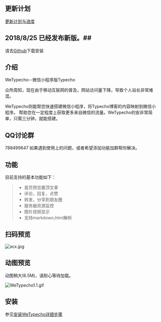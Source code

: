 ## 更新计划 ##
[更新计划与进度][1]

## 2018/8/25 已经发布新版。##
请去[Github][2]下载安装

## 介绍 ##
WeTypecho--微信小程序版Typecho  

众所周知，现在由于移动互联网的普及，网站访问量下降，导致个人站长非常难混。

WeTypecho则能帮您快速搭建微信小程序，将Typecho博客的内容映射到微信小程序。
帮助您在一定程度上获取更多来自微信的流量。WeTypecho的安非常简单，只需三分钟，就能搭建。

## QQ讨论群 ##
788499647
如果遇到使用上的问题，或者希望添加功能加群帮你解决。

## 功能 ##
目前支持的基本功能如下：
> * 首页预览置顶文章
> * 评论，回复，点赞
> * 转发，分享到朋友圈
> * 服务器资源监控  
> * 图片视频显示
> * 支持markdown,html解析

## 扫码预览 ##
![xcx.jpg][3]
## 动图预览 ##
动图稍大(6.5M)，请耐心等待加载。

![WeTypecho1.1.gif][4]
## 安装 ##
参见[安装WeTypecho详细步骤][5]


  [1]: https://2012.pro/index.php/20180818/cid=124.html
  [2]: https://github.com/MingliangLu/WeTypecho
  [3]: http://res.2012.pro/2018/08/11/1533954773.jpg
  [4]: http://res.2012.pro/2018/08/25/1535165812.gif
  [5]: https://2012.pro/index.php/20180811/cid=77.html